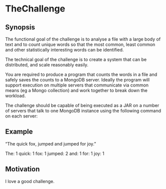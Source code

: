# TheChallenge

## Synopsis

The functional goal of the challenge is to analyse a file with a large body of text and to count unique words so that the most common, least common and other statistically interesting words can be identified.

The technical goal of the challenge is to create a system that can be distributed, and scale reasonably easily.

You are required to produce a program that counts the words in a file and safely saves the counts to a MongoDB server. Ideally the program will support execution on multiple servers that communicate via common means (eg a Mongo collection) and work together to break down the workload.

The challenge should be capable of being executed as a JAR on a number of servers that talk to one MongoDB instance using the following command on each server:

## Example

“The quick fox, jumped and jumped for joy.”

The: 1
quick: 1
fox: 1
jumped: 2
and: 1
for: 1
joy: 1

## Motivation

I love a good challenge.
